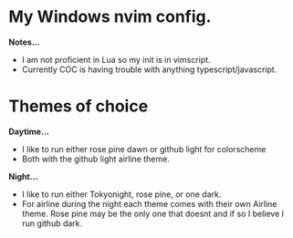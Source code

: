 # My Windows nvim config.

**Notes...**
* I am not proficient in Lua so my init is in vimscript.
* Currently COC is having trouble with anything typescript/javascript.

# Themes of choice

**Daytime...**
* I like to run either rose pine dawn or github light for colorscheme
* Both with the github light airline theme.

**Night...**
* I like to run either Tokyonight, rose pine, or one dark.
* For airline during the night each theme comes with their own Airline theme. Rose pine may be the only one that doesnt and if so I believe I run github dark.
